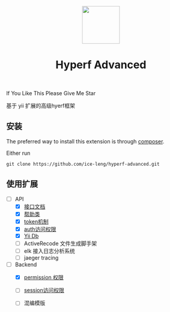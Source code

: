 <p align="center">
    <a href="https://hyperf.io/" target="_blank">
        <img src="https://hyperf.oss-cn-hangzhou.aliyuncs.com/hyperf.png" height="100px">
    </a>
    <h1 align="center">Hyperf Advanced</h1>
    <br>
</p>

If You Like This Please Give Me Star

基于 yii 扩展的高级hyerf框架

安装
------------

The preferred way to install this extension is through [composer](http://getcomposer.org/download/).

Either run

```
git clone https://github.com/ice-leng/hyperf-advanced.git
```
使用扩展
--------------
 - [ ] API
    - [x] [接口文档](https://github.com/ice-leng/hyperf-swagger)
    - [x] [帮助类](https://github.com/ice-leng/hyperf-helper)
    - [x] [token机制](https://github.com/ice-leng/hyperf-jwt)
    - [x] [auth访问权限](https://github.com/ice-leng/hyperf-auth)
    - [x] [Yii Db](https://github.com/ice-leng/hyperf-yii-db)
    - [ ] ActiveRecode 文件生成脚手架
    - [ ] elk 接入日志分析系统
    - [ ] jaeger tracing 
 - [ ] Backend
    - [x] [permission 权限](https://github.com/ice-leng/hyperf-yii-rbac)
    - [ ] [session访问权限](https://github.com/ice-leng/hyperf-auth)
    - [ ] 混编模版




